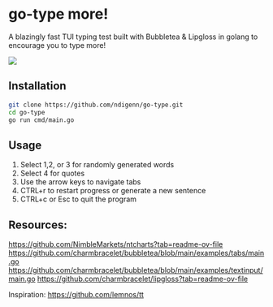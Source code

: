 # go-type more!

A blazingly fast TUI typing test built with Bubbletea & Lipgloss in golang to encourage you to type more!

![](go-type.gif)

## Installation
```sh
git clone https://github.com/ndigenn/go-type.git
cd go-type
go run cmd/main.go
```
## Usage
1. Select 1,2, or 3 for randomly generated words
2. Select 4 for quotes
3. Use the arrow keys to navigate tabs
4. CTRL+r to restart progress or generate a new sentence
5. CTRL+c or Esc to quit the program

## Resources:
https://github.com/NimbleMarkets/ntcharts?tab=readme-ov-file
https://github.com/charmbracelet/bubbletea/blob/main/examples/tabs/main.go
https://github.com/charmbracelet/bubbletea/blob/main/examples/textinput/main.go
https://github.com/charmbracelet/lipgloss?tab=readme-ov-file

Inspiration:
https://github.com/lemnos/tt
